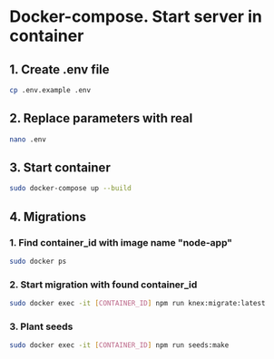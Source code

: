 <!-- # activity.ck.ua-backend

# 1 create .env file
cp .env.example .env

# 2 replace parameters with real
nano .env

# 3 install dependencies
npm i -ci

# 4 start docker-compose
docker-compose up -d

# 5 start migrations
npm run knex:migrate:latest 

# 6 run
npm start -->


# Docker-compose. Start server in container

## 1. Create .env file
```bash
cp .env.example .env
```

## 2. Replace parameters with real
```bash
nano .env
```

## 3. Start container
```bash
sudo docker-compose up --build
```

## 4. Migrations
### 1. Find container_id with image name "node-app"
```bash
sudo docker ps
```

### 2. Start migration with found container_id
```bash
sudo docker exec -it [CONTAINER_ID] npm run knex:migrate:latest
```

### 3. Plant seeds
```bash
sudo docker exec -it [CONTAINER_ID] npm run seeds:make
```
